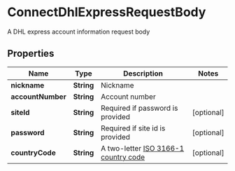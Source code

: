 

# ConnectDhlExpressRequestBody

A DHL express account information request body

## Properties

| Name | Type | Description | Notes |
|------------ | ------------- | ------------- | -------------|
|**nickname** | **String** | Nickname |  |
|**accountNumber** | **String** | Account number |  |
|**siteId** | **String** | Required if password is provided |  [optional] |
|**password** | **String** | Required if site id is provided |  [optional] |
|**countryCode** | **String** | A two-letter [ISO 3166-1 country code](https://en.wikipedia.org/wiki/ISO_3166-1)  |  [optional] |



